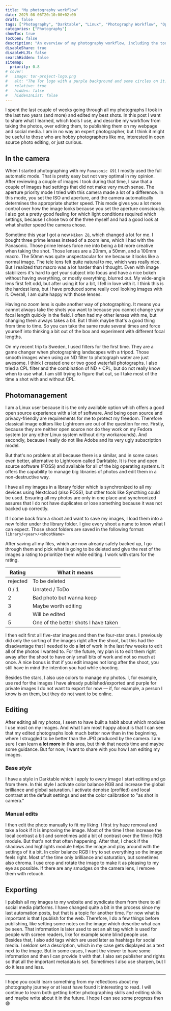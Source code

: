 ```yaml
---
title: "My photography workflow"
date: 2025-08-06T20:10:00+02:00
draft: false
tags: ["Photography", "Darktable", "Linux", "Photography Workflow", "Open Source"]
categories: ["Photography"]
showToc: true
TocOpen: false
description: "An overview of my photography workflow, including the tools I use and how I manage my photos."
disableShare: true
disableHLJS: false
searchHidden: false
sitemap:
  priority: 0.8
# cover:  
#   image: tor-project-logo.png
#   alt: "The Tor logo with a purple background and some circles on it."  
#   relative: true  
#   hidden: false  
#   hiddenInList: false
---
```


I spent the last couple of weeks going through all my photographs I took in the last two years (and more) and edited my best shots. In this post I want to share what I learned, which tools I use, and describe my workflow from taking the photos, over editing them, to publishing them on my webpage and social media. I am in no way an expert photographer, but I think it might be useful to those who are hobby photographers like me, interested in open source photo editing, or just curious.

## In the camera

When I started photographing with my `Panasonic G91` I mostly used the full automatic mode. That is pretty easy but not very optimal in my opinion. After reviewing a couple of images I took during that time, I saw that a couple of images had settings that did not make very much sense. The aperture priority mode I tried with this camera made a lot of a difference. In this mode, you set the ISO and aperture, and the camera automatically determines the appropriate shutter speed. This mode gives you a lot more control over how the image looks because you set the aperture consciously. I also got a pretty good feeling for which light conditions required which settings, because I chose two of the three myself and had a good look at what shutter speed the camera chose.

Sometime this year I got a new `Nikon Z8`, which changed a lot for me. I bought three prime lenses instead of a zoom lens, which I had with the Panasonic. Those prime lenses force me into being a bit more creative when taking the shot. Those lenses are a 20mm, a 50mm, and a 100mm macro. The 50mm was quite unspectacular for me because it looks like a normal image. The tele lens felt quite natural to me, which was really nice. But I realized that macro was a lot harder than I thought. Even with image stabilizers it's hard to get your subject into focus and have a nice bokeh without having everything, or mostly everything, blurred out. My wide-angle lens first felt odd, but after using it for a bit, I fell in love with it. I think this is the hardest lens, but I have produced some really cool looking images with it. Overall, I am quite happy with those lenses.

Having no zoom lens is quite another way of photographing. It means you cannot always take the shots you want to because you cannot change your focal length quickly in the field. I often had my other lenses with me, but changing them always takes a bit. But I think maybe that's a good thing from time to time. So you can take the same route several times and force yourself into thinking a bit out of the box and experiment with different focal lengths.

On my recent trip to Sweden, I used filters for the first time. They are a game changer when photographing landscapes with a tripod. Those smooth images when using an ND filter to photograph water are just awesome. I think I created one or two good waterfall photographs. I also tried a CPL filter and the combination of ND + CPL, but do not really know when to use what. I am still trying to figure that out, so I take most of the time a shot with and without CPL.

## Photomanagement

I am a Linux user because it is the only available option which offers a good open source experience with a lot of software. And being open source and privacy-friendly are requirements for me to protect my freedom. Therefore classical image editors like Lightroom are out of the question for me. Firstly, because they are neither open source nor do they work on my Fedora system (or any other Linux system without dirty workarounds). And secondly, because I really do not like Adobe and its very ugly subscription model.

But that's no problem at all because there is a similar, and in some cases even better, alternative to Lightroom called Darktable. It is free and open source software (FOSS) and available for all of the big operating systems. It offers the capability to manage big libraries of photos and edit them in a non-destructive way.

I have all my images in a library folder which is synchronized to all my devices using Nextcloud (also FOSS), but other tools like Syncthing could be used. Ensuring all my photos are only in one place and synchronized assures that I do not have duplicates or lose something because it was not backed up correctly.

If I come back from a shoot and want to save my images, I load them into a new folder under the library folder. I give every shoot a name to know what I can expect. Those shoot folders are saved in the following format: `library/<year>/<shootName>`

After saving all my files, which are now already safely backed up, I go through them and pick what is going to be deleted and give the rest of the images a rating to prioritize them while editing. I work with stars for the rating.

| Rating   | What it means                        |
| -------- | ------------------------------------ |
| rejected | To be deleted                        |
| 0 / 1    | Unrated / ToDo                       |
| 2        | Bad photo but wanna keep             |
| 3        | Maybe worth editing                  |
| 4        | Will be edited                       |
| 5        | One of the better shots I have taken |

I then edit first all five-star images and then the four-star ones. I previously did only the sorting of the images right after the shoot, but this had the disadvantage that I needed to do a **lot** of work in the last few weeks to edit all of the photos I wanted to. For the future, my plan is to edit them right away after the shoot to have only small bits of work and not so much at once. A nice bonus is that if you edit images not long after the shoot, you still have in mind the intention you had while shooting.

Besides the stars, I also use colors to manage my photos. I, for example, use red for the images I have already published/exported and purple for private images I do not want to export for now — if, for example, a person I know is on them, but they do not want to be online.

## Editing

After editing all my photos, I seem to have built a habit about which modules I use most on my images. And what I am most happy about is that I can see that my edited photographs look much better now than in the beginning, where I struggled to be better than the JPG produced by the camera. I am sure I can learn **a lot more** in this area, but think that needs time and maybe some guidance. But for now, I want to share with you how I am editing my images.

### Base *style*

I have a style in Darktable which I apply to every image I start editing and go from there. In this style I activate color balance RGB and increase the global brilliance and global saturation. I activate denoise (profiled) and local contrast at the default settings and set the color calibration to "as shot in camera."

### Manual edits

I then edit the photo manually to fit my liking. I first try haze removal and take a look if it is improving the image. Most of the time I then increase the local contrast a bit and sometimes add a bit of contrast over the filmic RGB module. But that's not that often happening. After that, I check if the shadows and highlights module helps the image and play around with the settings of it a bit. In color balance RGB I try to set everything so the image feels right. Most of the time only brilliance and saturation, but sometimes also chroma. I use crop and rotate the image to make it as pleasing to my eye as possible. If there are any smudges on the camera lens, I remove them with retouch.

## Exporting

I publish all my images to my website and syndicate them from there to all social media platforms. I have changed quite a bit in the process since my last automation posts, but that is a topic for another time. For now what is important is that I publish for the web. Therefore, I do a few things before publishing, like setting some notes on the image which describe what can be seen. That information is later used to set an alt tag which is used for people with screen readers, like for example some blind people use. Besides that, I also add tags which are used later as hashtags for social media. I seldom set a description, which in my case gets displayed as a text next to the image. But in some cases, I want the viewer to have some information and then I can provide it with that. I also set publisher and rights so that all the important metadata is set. Sometimes I also use sharpen, but I do it less and less.

---

I hope you could learn something from my reflections about my photography journey or at least have found it interesting to read. I will continue to learn both getting better photographing skills and editing skills and maybe write about it in the future. I hope I can see some progress then 😄
